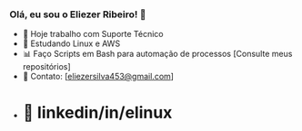 ### Olá, eu sou o Eliezer Ribeiro! 👋

- 🔭 Hoje trabalho com Suporte Técnico
- 🌱 Estudando Linux e AWS
- :bar_chart:	Faço Scripts em Bash para automação de processos [Consulte meus repositórios]
- :envelope_with_arrow:	Contato: [eliezersilva453@gmail.com]
- # :link: linkedin/in/elinux

